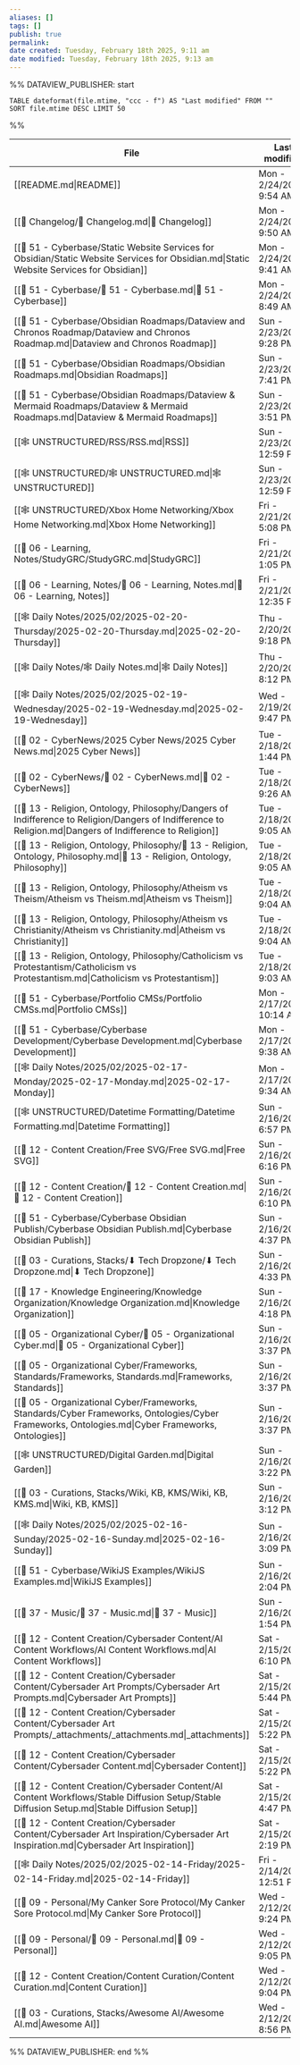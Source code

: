 ```yaml
---
aliases: []
tags: []
publish: true
permalink:
date created: Tuesday, February 18th 2025, 9:11 am
date modified: Tuesday, February 18th 2025, 9:13 am
---
```



%% DATAVIEW_PUBLISHER: start
```dataview
TABLE dateformat(file.mtime, "ccc - f") AS "Last modified" FROM "" SORT file.mtime DESC LIMIT 50
```
%%

| File                                                                                                                                                       | Last modified             |
| ---------------------------------------------------------------------------------------------------------------------------------------------------------- | ------------------------- |
| [[README.md\|README]]                                                                                                                                      | Mon - 2/24/2025, 9:54 AM  |
| [[📅 Changelog/📅 Changelog.md\|📅 Changelog]]                                                                                                             | Mon - 2/24/2025, 9:50 AM  |
| [[📁 51 - Cyberbase/Static Website Services for Obsidian/Static Website Services for Obsidian.md\|Static Website Services for Obsidian]]                   | Mon - 2/24/2025, 9:41 AM  |
| [[📁 51 - Cyberbase/📁 51 - Cyberbase.md\|📁 51 - Cyberbase]]                                                                                              | Mon - 2/24/2025, 8:49 AM  |
| [[📁 51 - Cyberbase/Obsidian Roadmaps/Dataview and Chronos Roadmap/Dataview and Chronos Roadmap.md\|Dataview and Chronos Roadmap]]                         | Sun - 2/23/2025, 9:28 PM  |
| [[📁 51 - Cyberbase/Obsidian Roadmaps/Obsidian Roadmaps.md\|Obsidian Roadmaps]]                                                                            | Sun - 2/23/2025, 7:41 PM  |
| [[📁 51 - Cyberbase/Obsidian Roadmaps/Dataview & Mermaid Roadmaps/Dataview & Mermaid Roadmaps.md\|Dataview & Mermaid Roadmaps]]                            | Sun - 2/23/2025, 3:51 PM  |
| [[🕸️ UNSTRUCTURED/RSS/RSS.md\|RSS]]                                                                                                                       | Sun - 2/23/2025, 12:59 PM |
| [[🕸️ UNSTRUCTURED/🕸️ UNSTRUCTURED.md\|🕸️ UNSTRUCTURED]]                                                                                                 | Sun - 2/23/2025, 12:59 PM |
| [[🕸️ UNSTRUCTURED/Xbox Home Networking/Xbox Home Networking.md\|Xbox Home Networking]]                                                                    | Fri - 2/21/2025, 5:08 PM  |
| [[📁 06 - Learning, Notes/StudyGRC/StudyGRC.md\|StudyGRC]]                                                                                                 | Fri - 2/21/2025, 1:05 PM  |
| [[📁 06 - Learning, Notes/📁 06 - Learning, Notes.md\|📁 06 - Learning, Notes]]                                                                            | Fri - 2/21/2025, 12:35 PM |
| [[🕸️ Daily Notes/2025/02/2025-02-20-Thursday/2025-02-20-Thursday.md\|2025-02-20-Thursday]]                                                                | Thu - 2/20/2025, 9:18 PM  |
| [[🕸️ Daily Notes/🕸️ Daily Notes.md\|🕸️ Daily Notes]]                                                                                                    | Thu - 2/20/2025, 8:12 PM  |
| [[🕸️ Daily Notes/2025/02/2025-02-19-Wednesday/2025-02-19-Wednesday.md\|2025-02-19-Wednesday]]                                                             | Wed - 2/19/2025, 9:47 PM  |
| [[📁 02 - CyberNews/2025 Cyber News/2025 Cyber News.md\|2025 Cyber News]]                                                                                  | Tue - 2/18/2025, 1:44 PM  |
| [[📁 02 - CyberNews/📁 02 - CyberNews.md\|📁 02 - CyberNews]]                                                                                              | Tue - 2/18/2025, 9:26 AM  |
| [[📁 13 - Religion, Ontology, Philosophy/Dangers of Indifference to Religion/Dangers of Indifference to Religion.md\|Dangers of Indifference to Religion]] | Tue - 2/18/2025, 9:05 AM  |
| [[📁 13 - Religion, Ontology, Philosophy/📁 13 - Religion, Ontology, Philosophy.md\|📁 13 - Religion, Ontology, Philosophy]]                               | Tue - 2/18/2025, 9:05 AM  |
| [[📁 13 - Religion, Ontology, Philosophy/Atheism vs Theism/Atheism vs Theism.md\|Atheism vs Theism]]                                                       | Tue - 2/18/2025, 9:04 AM  |
| [[📁 13 - Religion, Ontology, Philosophy/Atheism vs Christianity/Atheism vs Christianity.md\|Atheism vs Christianity]]                                     | Tue - 2/18/2025, 9:04 AM  |
| [[📁 13 - Religion, Ontology, Philosophy/Catholicism vs Protestantism/Catholicism vs Protestantism.md\|Catholicism vs Protestantism]]                      | Tue - 2/18/2025, 9:03 AM  |
| [[📁 51 - Cyberbase/Portfolio CMSs/Portfolio CMSs.md\|Portfolio CMSs]]                                                                                     | Mon - 2/17/2025, 10:14 AM |
| [[📁 51 - Cyberbase/Cyberbase Development/Cyberbase Development.md\|Cyberbase Development]]                                                                | Mon - 2/17/2025, 9:38 AM  |
| [[🕸️ Daily Notes/2025/02/2025-02-17-Monday/2025-02-17-Monday.md\|2025-02-17-Monday]]                                                                      | Mon - 2/17/2025, 9:34 AM  |
| [[🕸️ UNSTRUCTURED/Datetime Formatting/Datetime Formatting.md\|Datetime Formatting]]                                                                       | Sun - 2/16/2025, 6:57 PM  |
| [[📁 12 - Content Creation/Free SVG/Free SVG.md\|Free SVG]]                                                                                                | Sun - 2/16/2025, 6:16 PM  |
| [[📁 12 - Content Creation/📁 12 - Content Creation.md\|📁 12 - Content Creation]]                                                                         | Sun - 2/16/2025, 6:10 PM  |
| [[📁 51 - Cyberbase/Cyberbase Obsidian Publish/Cyberbase Obsidian Publish.md\|Cyberbase Obsidian Publish]]                                                 | Sun - 2/16/2025, 4:37 PM  |
| [[📁 03 - Curations, Stacks/⬇ Tech Dropzone/⬇ Tech Dropzone.md\|⬇ Tech Dropzone]]                                                                          | Sun - 2/16/2025, 4:33 PM  |
| [[📁 17 - Knowledge Engineering/Knowledge Organization/Knowledge Organization.md\|Knowledge Organization]]                                                 | Sun - 2/16/2025, 4:18 PM  |
| [[📁 05 - Organizational Cyber/📁 05 - Organizational Cyber.md\|📁 05 - Organizational Cyber]]                                                             | Sun - 2/16/2025, 3:37 PM  |
| [[📁 05 - Organizational Cyber/Frameworks, Standards/Frameworks, Standards.md\|Frameworks, Standards]]                                                     | Sun - 2/16/2025, 3:37 PM  |
| [[📁 05 - Organizational Cyber/Frameworks, Standards/Cyber Frameworks, Ontologies/Cyber Frameworks, Ontologies.md\|Cyber Frameworks, Ontologies]]          | Sun - 2/16/2025, 3:37 PM  |
| [[🕸️ UNSTRUCTURED/Digital Garden.md\|Digital Garden]]                                                                                                     | Sun - 2/16/2025, 3:22 PM  |
| [[📁 03 - Curations, Stacks/Wiki, KB, KMS/Wiki, KB, KMS.md\|Wiki, KB, KMS]]                                                                                | Sun - 2/16/2025, 3:12 PM  |
| [[🕸️ Daily Notes/2025/02/2025-02-16-Sunday/2025-02-16-Sunday.md\|2025-02-16-Sunday]]                                                                      | Sun - 2/16/2025, 3:09 PM  |
| [[📁 51 - Cyberbase/WikiJS Examples/WikiJS Examples.md\|WikiJS Examples]]                                                                                  | Sun - 2/16/2025, 2:04 PM  |
| [[📁 37 - Music/📁 37 - Music.md\|📁 37 - Music]]                                                                                                          | Sun - 2/16/2025, 1:54 PM  |
| [[📁 12 - Content Creation/Cybersader Content/AI Content Workflows/AI Content Workflows.md\|AI Content Workflows]]                                         | Sat - 2/15/2025, 6:10 PM  |
| [[📁 12 - Content Creation/Cybersader Content/Cybersader Art Prompts/Cybersader Art Prompts.md\|Cybersader Art Prompts]]                                   | Sat - 2/15/2025, 5:44 PM  |
| [[📁 12 - Content Creation/Cybersader Content/Cybersader Art Prompts/_attachments/_attachments.md\|_attachments]]                                          | Sat - 2/15/2025, 5:22 PM  |
| [[📁 12 - Content Creation/Cybersader Content/Cybersader Content.md\|Cybersader Content]]                                                                  | Sat - 2/15/2025, 5:22 PM  |
| [[📁 12 - Content Creation/Cybersader Content/AI Content Workflows/Stable Diffusion Setup/Stable Diffusion Setup.md\|Stable Diffusion Setup]]              | Sat - 2/15/2025, 4:47 PM  |
| [[📁 12 - Content Creation/Cybersader Content/Cybersader Art Inspiration/Cybersader Art Inspiration.md\|Cybersader Art Inspiration]]                       | Sat - 2/15/2025, 2:19 PM  |
| [[🕸️ Daily Notes/2025/02/2025-02-14-Friday/2025-02-14-Friday.md\|2025-02-14-Friday]]                                                                      | Fri - 2/14/2025, 12:51 PM |
| [[📁 09 - Personal/My Canker Sore Protocol/My Canker Sore Protocol.md\|My Canker Sore Protocol]]                                                           | Wed - 2/12/2025, 9:24 PM  |
| [[📁 09 - Personal/📁 09 - Personal.md\|📁 09 - Personal]]                                                                                                 | Wed - 2/12/2025, 9:05 PM  |
| [[📁 12 - Content Creation/Content Curation/Content Curation.md\|Content Curation]]                                                                        | Wed - 2/12/2025, 9:04 PM  |
| [[📁 03 - Curations, Stacks/Awesome AI/Awesome AI.md\|Awesome AI]]                                                                                         | Wed - 2/12/2025, 8:56 PM  |

%% DATAVIEW_PUBLISHER: end %%